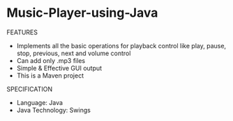 # Music-Player-using-Java
FEATURES
* Implements all the basic operations for playback control like play, pause, stop, previous, next and volume control
* Can add only .mp3 files
* Simple & Effective GUI output
* This is a Maven project

SPECIFICATION
* Language: Java
* Java Technology: Swings


